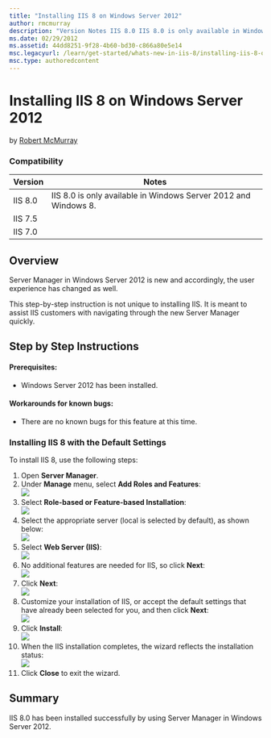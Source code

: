 ```yaml
---
title: "Installing IIS 8 on Windows Server 2012"
author: rmcmurray
description: "Version Notes IIS 8.0 IIS 8.0 is only available in Windows Server 2012 and Windows 8. IIS 7.5 IIS 7.0 Contents Overview Step by Step Instructions Summary Ove..."
ms.date: 02/29/2012
ms.assetid: 44dd8251-9f28-4b60-bd30-c866a80e5e14
msc.legacyurl: /learn/get-started/whats-new-in-iis-8/installing-iis-8-on-windows-server-2012
msc.type: authoredcontent
---
```

Installing IIS 8 on Windows Server 2012
====================
by [Robert McMurray](https://github.com/rmcmurray)

### Compatibility

| Version | Notes |
| --- | --- |
| IIS 8.0 | IIS 8.0 is only available in Windows Server 2012 and Windows 8. |
| IIS 7.5 |
| IIS 7.0 |

<a id="TOC301258515"></a>

## Overview

Server Manager in Windows Server 2012 is new and accordingly, the user experience has changed as well.

This step-by-step instruction is not unique to installing IIS. It is meant to assist IIS customers with navigating through the new Server Manager quickly.

<a id="TOC301258517"></a>

## Step by Step Instructions

#### Prerequisites:

- Windows Server 2012 has been installed.

#### Workarounds for known bugs:

- There are no known bugs for this feature at this time.

### Installing IIS 8 with the Default Settings

To install IIS 8, use the following steps:

1. Open **Server Manager**.
2. Under **Manage** menu, select **Add Roles and Features**:  
    [![](installing-iis-8-on-windows-server-2012/_static/image3.png)](installing-iis-8-on-windows-server-2012/_static/image1.png)
3. Select **Role-based or Feature-based Installation**:  
    [![](installing-iis-8-on-windows-server-2012/_static/image7.png)](installing-iis-8-on-windows-server-2012/_static/image5.png)
4. Select the appropriate server (local is selected by default), as shown below:  
    [![](installing-iis-8-on-windows-server-2012/_static/image11.png)](installing-iis-8-on-windows-server-2012/_static/image9.png)
5. Select **Web Server (IIS)**:  
    [![](installing-iis-8-on-windows-server-2012/_static/image15.png)](installing-iis-8-on-windows-server-2012/_static/image13.png)
6. No additional features are needed for IIS, so click **Next**:  
    [![](installing-iis-8-on-windows-server-2012/_static/image19.png)](installing-iis-8-on-windows-server-2012/_static/image17.png)
7. Click **Next**:  
    [![](installing-iis-8-on-windows-server-2012/_static/image23.png)](installing-iis-8-on-windows-server-2012/_static/image21.png)
8. Customize your installation of IIS, or accept the default settings that have already been selected for you, and then click **Next**:  
    [![](installing-iis-8-on-windows-server-2012/_static/image27.png)](installing-iis-8-on-windows-server-2012/_static/image25.png)
9. Click **Install**:  
    [![](installing-iis-8-on-windows-server-2012/_static/image31.png)](installing-iis-8-on-windows-server-2012/_static/image29.png)
10. When the IIS installation completes, the wizard reflects the installation status:  
    [![](installing-iis-8-on-windows-server-2012/_static/image35.png)](installing-iis-8-on-windows-server-2012/_static/image33.png)
11. Click **Close** to exit the wizard.

<a id="TOC301258518"></a>

## Summary

IIS 8.0 has been installed successfully by using Server Manager in Windows Server 2012.